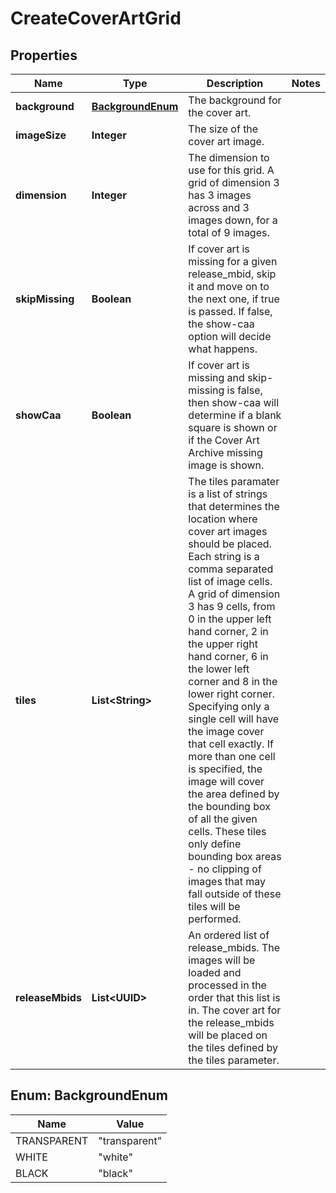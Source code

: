 

# CreateCoverArtGrid


## Properties

| Name | Type | Description | Notes |
|------------ | ------------- | ------------- | -------------|
|**background** | [**BackgroundEnum**](#BackgroundEnum) | The background for the cover art. |  |
|**imageSize** | **Integer** | The size of the cover art image. |  |
|**dimension** | **Integer** | The dimension to use for this grid. A grid of dimension 3 has 3 images across and 3 images down, for a total of 9 images. |  |
|**skipMissing** | **Boolean** | If cover art is missing for a given release_mbid, skip it and move on to the next one, if true is passed. If false, the show-caa option will decide what happens. |  |
|**showCaa** | **Boolean** | If cover art is missing and skip-missing is false, then show-caa will determine if a blank square is shown or if the Cover Art Archive missing image is shown. |  |
|**tiles** | **List&lt;String&gt;** | The tiles paramater is a list of strings that determines the location where cover art images should be placed. Each string is a comma separated list of image cells. A grid of dimension 3 has 9 cells, from 0 in the upper left hand corner, 2 in the upper right hand corner, 6 in the lower left corner and 8 in the lower right corner. Specifying only a single cell will have the image cover that cell exactly. If more than one cell is specified, the image will cover the area defined by the bounding box of all the given cells. These tiles only define bounding box areas - no clipping of images that may fall outside of these tiles will be performed. |  |
|**releaseMbids** | **List&lt;UUID&gt;** | An ordered list of release_mbids. The images will be loaded and processed in the order that this list is in. The cover art for the release_mbids will be placed on the tiles defined by the tiles parameter. |  |



## Enum: BackgroundEnum

| Name | Value |
|---- | -----|
| TRANSPARENT | &quot;transparent&quot; |
| WHITE | &quot;white&quot; |
| BLACK | &quot;black&quot; |




